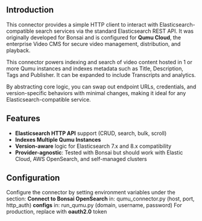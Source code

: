 ## Introduction

This connector provides a simple HTTP client to interact with Elasticsearch-compatible search services via the standard Elasticsearch REST API. It was originally developed for Bonsai and is configured for **Qumu Cloud**, the enterprise Video CMS for secure video management, distribution, and playback.

This connector powers indexing and search of video content hosted in 1 or more Qumu instances and indexes metadata such as Title, Description, Tags and Publisher. It can be expanded to include Transcripts and analytics.

By abstracting core logic, you can swap out endpoint URLs, credentials, and version-specific behaviors with minimal changes, making it ideal for any Elasticsearch-compatible service.

## Features

- **Elasticsearch HTTP API** support (CRUD, search, bulk, scroll)
- **Indexes Multiple Qumu Instances** 
- **Version-aware** logic for Elasticsearch 7.x and 8.x compatibility
- **Provider-agnostic**: Tested with Bonsai but should work with Elastic Cloud, AWS OpenSearch, and self-managed clusters

## Configuration

Configure the connector by setting environment variables under the section:
**Connect to Bonsai OpenSearch**  in: qumu_connector.py (host, port, http_auth)
**configs** in: run_qumu.py (domain, username, password) For production, replace with **oauth2.0** token
